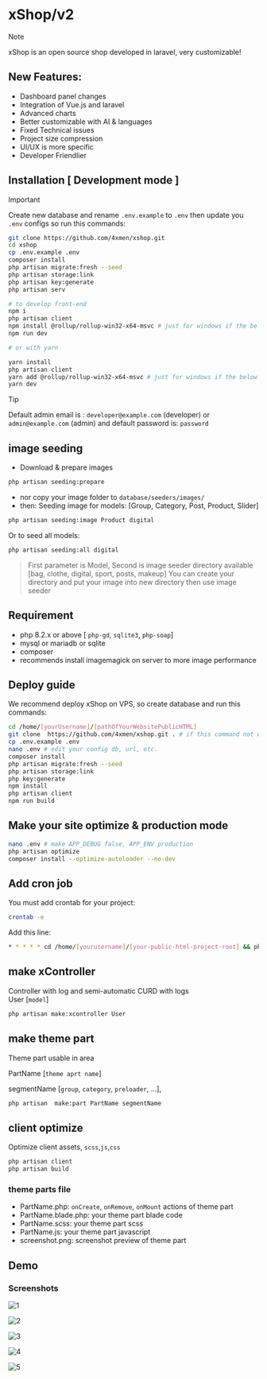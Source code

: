 

# xShop/v2

> [!NOTE]
> xShop is an open source shop developed in laravel, very customizable!

## New Features:

- Dashboard panel changes
- Integration of Vue.js and laravel
- Advanced charts
- Better customizable with AI & languages
- Fixed Technical issues
- Project size compression
- UI/UX is more specific
- Developer Friendlier



## Installation [ Development mode ]

> [!IMPORTANT]  
> Create new database and rename `.env.example` to `.env` then update you `.env` configs so run this commands:

```bash
git clone https://github.com/4xmen/xshop.git
cd xshop
cp .env.example .env
composer install
php artisan migrate:fresh --seed
php artisan storage:link
php artisan key:generate
php artisan serv

# to develop front-end
npm i
php artisan client
npm install @rollup/rollup-win32-x64-msvc # just for windows if the below line dose not work
npm run dev

# or with yarn

yarn install
php artisan client
yarn add @rollup/rollup-win32-x64-msvc # just for windows if the below line dose not work
yarn dev

```

> [!TIP]
> Default admin email is : `developer@example.com` (developer) or `admin@example.com` (admin) and default password is: `password`


## image seeding 

- Download & prepare images 
```bash
php artisan seeding:prepare
 ```
- nor copy your image folder to `database/seeders/images/` 
- then: Seeding image for models: [Group, Category, Post, Product, Slider] 

```bash
php artisan seeding:image Product digital
```

Or to seed all models:

```bash
php artisan seeding:all digital
```

> First parameter is Model, Second is image seeder directory available [bag, clothe, digital, sport, posts, makeup]
> You can create your directory and put your image into new directory then use image seeder

## Requirement

- php 8.2.x or above [ `php-gd`, `sqlite3`, `php-soap`]
- mysql or mariadb or sqlite
- composer
- recommends install imagemagick on server to more image performance

## Deploy guide

We recommend deploy xShop on VPS, so create database and run this commands:

```bash
cd /home/[yourUsername]/[pathOfYourWebsitePublicHTML]
git clone  https://github.com/4xmen/xshop.git . # if this command not work make empty this folder
cp .env.example .env
nano .env # edit your config db, url, etc.
composer install
php artisan migrate:fresh --seed
php artisan storage:link
php key:generate
npm install 
php artisan client
npm run build
```

## Make your site optimize & production mode


```bash
nano .env # make APP_DEBUG false, APP_ENV production
php artisan optimize
composer install --optimize-autoloader --no-dev
```

## Add cron job

You must add crontab for your project:

```bash
crontab -e
```

Add this line:
```bash
* * * * * cd /home/[yourusername]/[your-public-html-project-root] && php artisan schedule:run >> /dev/null 2>&1
```


## make xController

Controller with log and semi-automatic CURD with logs  
User [`model`]

```bash
php artisan make:xcontroller User
```

## make theme part

Theme part usable in area

PartName [`theme aprt name`]

segmentName [`group`, `category`, `preloader`, ...],

```bash
php artisan  make:part PartName segmentName
```

## client optimize

Optimize client assets, `scss`,`js`,`css`

```bash
php artisan client
php artisan build
```

### theme parts file

- PartName.php: `onCreate`, `onRemove`, `onMount` actions of theme part
- PartName.blade.php: your theme part blade code
- PartName.scss: your theme part scss
- PartName.js: your theme part javascript
- screenshot.png: screenshot preview of theme part

## Demo


### Screenshots

![1](https://raw.githubusercontent.com/A1Gard/xshop-installer-assets/master/screenshots/xshop-screenshot1.png)

![2](https://raw.githubusercontent.com/A1Gard/xshop-installer-assets/master/screenshots/xshop-screenshot2.png)

![3](https://raw.githubusercontent.com/A1Gard/xshop-installer-assets/master/screenshots/xshop-screenshot3.jpg)

![4](https://raw.githubusercontent.com/A1Gard/xshop-installer-assets/master/screenshots/xshop-screenshot4.png)

![5](https://raw.githubusercontent.com/A1Gard/xshop-installer-assets/master/screenshots/xshop-screenshot5.jpg)



